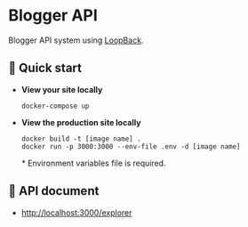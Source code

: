 # Blogger API
Blogger API system using [LoopBack](http://loopback.io).

## 🚀 Quick start
-  **View your site locally**
    ```
    docker-compose up
    ```

-  **View the production site locally**
    ```
    docker build -t [image name] .
    docker run -p 3000:3000 --env-file .env -d [image name]
    ```
    \* Environment variables file is required.

## 📝 API document
- [http://localhost:3000/explorer](http://localhost:3000/explorer)
